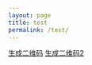```yaml
---
layout: page
title: test
permalink: /test/
---
```


[生成二维码](../../../../shortcut/qr.html)
[生成二维码2](../../../../shortcut/qr2.html)
